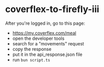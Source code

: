 # coverflex-to-firefly-iii

After you're logged in, go to this page:
- https://my.coverflex.com/meal
- open the developer tools
- search for a "movements" request
- copy the response
- put it in the api_response.json file
- run `bun script.ts`